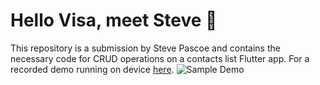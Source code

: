 # Hello Visa, meet Steve 👋

This repository is a submission by Steve Pascoe and contains the necessary code for CRUD operations on a contacts list Flutter app.
For a recorded demo running on device [here](https://github.com/devpascoe/snapcontacts/raw/master/sample.mov).
![Sample Demo](https://github.com/devpascoe/snapcontacts/raw/master/sample.gif)
